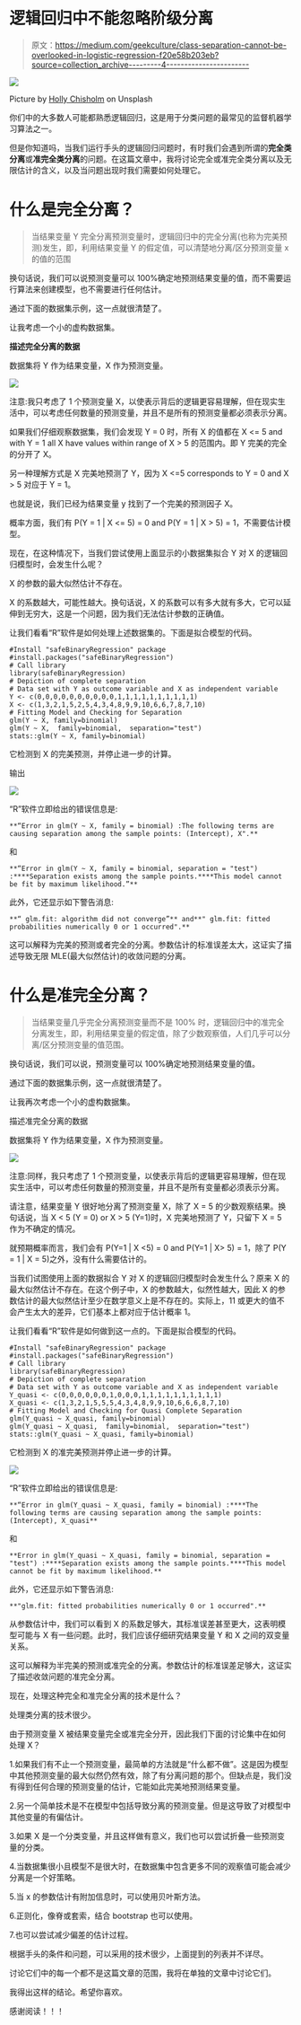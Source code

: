 # 逻辑回归中不能忽略阶级分离

> 原文：<https://medium.com/geekculture/class-separation-cannot-be-overlooked-in-logistic-regression-f20e58b203eb?source=collection_archive---------4----------------------->

![](img/52ae6b8fbab9c3f5342a830db0454b19.png)

Picture by [Holly Chisholm](https://unsplash.com/@hollyachisholm) on Unsplash

你们中的大多数人可能都熟悉逻辑回归，这是用于分类问题的最常见的监督机器学习算法之一。

但是你知道吗，当我们运行手头的逻辑回归问题时，有时我们会遇到所谓的**完全类分离**或**准完全类分离**的问题。在这篇文章中，我将讨论完全或准完全类分离以及无限估计的含义，以及当问题出现时我们需要如何处理它。

# **什么是完全分离？**

> 当结果变量 Y 完全分离预测变量时，逻辑回归中的完全分离(也称为完美预测)发生，即，利用结果变量 Y 的假定值，可以清楚地分离/区分预测变量 x 的值的范围

换句话说，我们可以说预测变量可以 100%确定地预测结果变量的值，而不需要运行算法来创建模型，也不需要进行任何估计。

通过下面的数据集示例，这一点就很清楚了。

让我考虑一个小的虚构数据集。

**描述完全分离的数据**

数据集将 Y 作为结果变量，X 作为预测变量。

![](img/7ed51a33a166fca5fc692112c0a7a558.png)

注意:我只考虑了 1 个预测变量 X，以使表示背后的逻辑更容易理解，但在现实生活中，可以考虑任何数量的预测变量，并且不是所有的预测变量都必须表示分离。

如果我们仔细观察数据集，我们会发现 Y = 0 时，所有 X 的值都在 X <= 5 and with Y = 1 all X have values within range of X > 5 的范围内。即 Y 完美的完全的分开了 X。

另一种理解方式是 X 完美地预测了 Y，因为 X <=5 corresponds to Y = 0 and X > 5 对应于 Y = 1。

也就是说，我们已经为结果变量 y 找到了一个完美的预测因子 X。

概率方面，我们有 P(Y = 1 | X <= 5) = 0 and P(Y = 1 | X > 5) = 1，不需要估计模型。

现在，在这种情况下，当我们尝试使用上面显示的小数据集拟合 Y 对 X 的逻辑回归模型时，会发生什么呢？

X 的参数的最大似然估计不存在。

X 的系数越大，可能性越大。换句话说，X 的系数可以有多大就有多大，它可以延伸到无穷大，这是一个问题，因为我们无法估计参数的正确值。

让我们看看“R”软件是如何处理上述数据集的。下面是拟合模型的代码。

```
#Install "safeBinaryRegression" package
#install.packages("safeBinaryRegression")
# Call library
library(safeBinaryRegression)
# Depiction of complete separation
# Data set with Y as outcome variable and X as independent variable
Y <- c(0,0,0,0,0,0,0,0,0,0,1,1,1,1,1,1,1,1,1,1)
X <- c(1,3,2,1,5,2,5,4,3,4,8,9,9,10,6,6,7,8,7,10)
# Fitting Model and Checking for Separation
glm(Y ~ X, family=binomial)
glm(Y ~ X,  family=binomial,  separation="test")
stats::glm(Y ~ X, family=binomial)
```

它检测到 X 的完美预测，并停止进一步的计算。

输出

![](img/1e0439c54b96e69ce7c8fa5f42c8f401.png)

“R”软件立即给出的错误信息是:

```
**“Error in glm(Y ~ X, family = binomial) :The following terms are causing separation among the sample points: (Intercept), X".**
```

和

```
**“Error in glm(Y ~ X, family = binomial, separation = "test") :****Separation exists among the sample points.****This model cannot be fit by maximum likelihood.”**
```

此外，它还显示如下警告消息:

```
**“ glm.fit: algorithm did not converge”** and**" glm.fit: fitted probabilities numerically 0 or 1 occurred".**
```

这可以解释为完美的预测或者完全的分离。参数估计的标准误差太大，这证实了描述导致无限 MLE(最大似然估计)的收敛问题的分离。

# 什么是准完全分离？

> 当结果变量几乎完全分离预测变量而不是 100% 时，逻辑回归中的准完全分离发生，即，利用结果变量的假定值，除了少数观察值，人们几乎可以分离/区分预测变量的值范围。

换句话说，我们可以说，预测变量可以 100%确定地预测结果变量的值。

通过下面的数据集示例，这一点就很清楚了。

让我再次考虑一个小的虚构数据集。

描述准完全分离的数据

数据集将 Y 作为结果变量，X 作为预测变量。

![](img/3dc43b08d63b28be73699fd03a0032f5.png)

注意:同样，我只考虑了 1 个预测变量，以使表示背后的逻辑更容易理解，但在现实生活中，可以考虑任何数量的预测变量，并且不是所有变量都必须表示分离。

请注意，结果变量 Y 很好地分离了预测变量 X，除了 X = 5 的少数观察结果。换句话说，当 X < 5 (Y = 0) or X > 5 (Y=1)时，X 完美地预测了 Y，只留下 X = 5 作为不确定的情况。

就预期概率而言，我们会有 P(Y=1 | X <5) = 0 and P(Y=1 | X> 5) = 1，除了 P(Y = 1 | X = 5)之外，没有什么需要估计的。

当我们试图使用上面的数据拟合 Y 对 X 的逻辑回归模型时会发生什么？原来 X 的最大似然估计不存在。在这个例子中，X 的参数越大，似然性越大，因此 X 的参数估计的最大似然估计至少在数学意义上是不存在的。实际上，11 或更大的值不会产生太大的差异，它们基本上都对应于估计概率 1。

让我们看看“R”软件是如何做到这一点的。下面是拟合模型的代码。

```
#Install "safeBinaryRegression" package
#install.packages("safeBinaryRegression")
# Call library
library(safeBinaryRegression)
# Depiction of complete separation
# Data set with Y as outcome variable and X as independent variable
Y_quasi <- c(0,0,0,0,0,0,1,0,0,0,1,1,1,1,1,1,1,1,1,1)
X_quasi <- c(1,3,2,1,5,5,5,4,3,4,8,9,9,10,6,6,6,8,7,10)
# Fitting Model and Checking for Quasi Complete Separation
glm(Y_quasi ~ X_quasi, family=binomial)
glm(Y_quasi ~ X_quasi,  family=binomial,  separation="test")
stats::glm(Y_quasi ~ X_quasi, family=binomial)
```

它检测到 X 的准完美预测并停止进一步的计算。

![](img/7b52cb210faeac09bd90edc177c6eb4a.png)

“R”软件立即给出的错误信息是:

```
**“Error in glm(Y_quasi ~ X_quasi, family = binomial) :****The following terms are causing separation among the sample points: (Intercept), X_quasi**
```

和

```
**Error in glm(Y_quasi ~ X_quasi, family = binomial, separation = "test") :****Separation exists among the sample points.****This model cannot be fit by maximum likelihood.**
```

此外，它还显示如下警告消息:

```
**"glm.fit: fitted probabilities numerically 0 or 1 occurred".**
```

从参数估计中，我们可以看到 X 的系数足够大，其标准误差甚至更大，这表明模型可能与 X 有一些问题。此时，我们应该仔细研究结果变量 Y 和 X 之间的双变量关系。

这可以解释为半完美的预测或准完全的分离。参数估计的标准误差足够大，这证实了描述收敛问题的准完全分离。

现在，处理这种完全和准完全分离的技术是什么？

处理类分离的技术很少。

由于预测变量 X 被结果变量完全或准完全分开，因此我们下面的讨论集中在如何处理 X？

1.如果我们有不止一个预测变量，最简单的方法就是“什么都不做”。这是因为模型中其他预测变量的最大似然仍然有效，除了有分离问题的那个。但缺点是，我们没有得到任何合理的预测变量的估计，它能如此完美地预测结果变量。

2.另一个简单技术是不在模型中包括导致分离的预测变量。但是这导致了对模型中其他变量的有偏估计。

3.如果 X 是一个分类变量，并且这样做有意义，我们也可以尝试折叠一些预测变量的分类。

4.当数据集很小且模型不是很大时，在数据集中包含更多不同的观察值可能会减少分离是一个好策略。

5.当 x 的参数估计有附加信息时，可以使用贝叶斯方法。

6.正则化，像脊或套索，结合 bootstrap 也可以使用。

7.也可以尝试减少偏差的估计过程。

根据手头的条件和问题，可以采用的技术很少，上面提到的列表并不详尽。

讨论它们中的每一个都不是这篇文章的范围，我将在单独的文章中讨论它们。

我得出这样的结论。希望你喜欢。

感谢阅读！！！